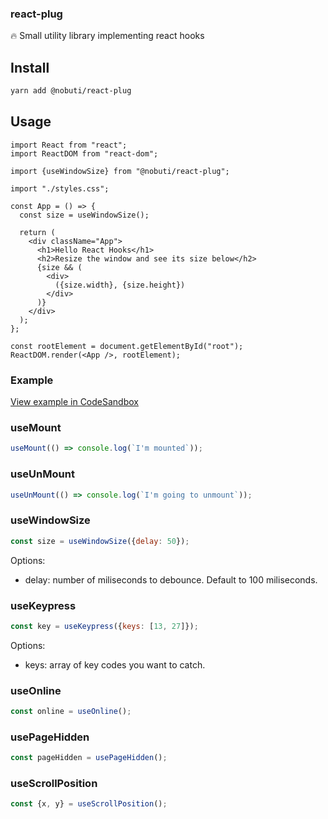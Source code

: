 ### react-plug

🔥 Small utility library implementing react hooks

## Install

```bash
yarn add @nobuti/react-plug
```

## Usage

```
import React from "react";
import ReactDOM from "react-dom";

import {useWindowSize} from "@nobuti/react-plug";

import "./styles.css";

const App = () => {
  const size = useWindowSize();

  return (
    <div className="App">
      <h1>Hello React Hooks</h1>
      <h2>Resize the window and see its size below</h2>
      {size && (
        <div>
          ({size.width}, {size.height})
        </div>
      )}
    </div>
  );
};

const rootElement = document.getElementById("root");
ReactDOM.render(<App />, rootElement);
```

### Example

[View example in CodeSandbox](https://codesandbox.io/s/vq97rq9kv0)

### useMount

```jsx
useMount(() => console.log(`I'm mounted`));
```

### useUnMount

```jsx
useUnMount(() => console.log(`I'm going to unmount`));
```


### useWindowSize

```jsx
const size = useWindowSize({delay: 50});
```

Options:
- delay: number of miliseconds to debounce. Default to 100 miliseconds.

### useKeypress

```jsx
const key = useKeypress({keys: [13, 27]});
```

Options:
- keys: array of key codes you want to catch.

### useOnline

```jsx
const online = useOnline();
```

### usePageHidden

```jsx
const pageHidden = usePageHidden();
```

### useScrollPosition

```jsx
const {x, y} = useScrollPosition();
```
